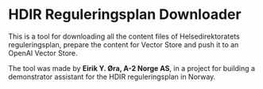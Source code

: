 # HDIR Reguleringsplan Downloader #

This is a tool for downloading all the content files of Helsedirektoratets reguleringsplan, prepare the content for Vector Store and push it to an OpenAI Vector Store.

The tool was made by **Eirik Y. Øra, A-2 Norge AS**, in a project for building a demonstrator assistant for the HDIR reguleringsplan in Norway.
